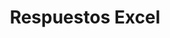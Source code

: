 ---
title: "Respuestos Excel"
url: /santa-tecla/respuestos-excel/
shop: reparación de automóviles
---